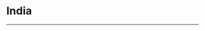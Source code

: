 # India

----

<!-- Self-contained Web Component for the “India” scene -->
<script>
class IntergalacticScene extends HTMLElement {
  constructor() {
    super();
    const shadow = this.attachShadow({ mode: 'open' });
    shadow.innerHTML = `
      <style>
        :host {
          --bg: #000;
          --primary: #0ff;
          --font: monospace;
          display: block;
          position: relative;
          width: 100%;
          height: 100vh;
          overflow: hidden;
          background: var(--bg);
          font-family: var(--font);
        }
        canvas {
          width: 100%;
          height: 100%;
          display: block;
        }
        #fps, #subtitle {
          position: absolute;
          color: var(--primary);
          text-shadow: 0 0 5px var(--primary);
          pointer-events: none;
          z-index: 100;
        }
        #fps {
          top: 0.5rem;
          left: 0.5rem;
          font: 0.75rem var(--font);
        }
        #subtitle {
          bottom: 1rem;
          left: 50%;
          transform: translateX(-50%);
          max-width: 90%;
          font: 0.875rem var(--font);
          text-align: center;
          line-height: 1.2;
        }
        @media (min-width: 768px) {
          #fps {
            top: 1rem;
            left: 1rem;
            font: 1rem var(--font);
          }
          #subtitle {
            bottom: 1.5rem;
            font: 1.25rem var(--font);
            max-width: 80%;
          }
        }
        @media (min-width: 1200px) {
          #fps {
            top: 1.25rem;
            left: 1.25rem;
            font: 1.25rem var(--font);
          }
          #subtitle {
            bottom: 2rem;
            font: 1.5rem var(--font);
            max-width: 70%;
          }
        }
      </style>
      <canvas id="canvas" aria-label="Intergalactic Dreamscape"></canvas>
      <div id="fps">FPS: --</div>
      <div id="subtitle" aria-live="polite"></div>
    `;
    this.canvas = shadow.getElementById('canvas');
    this.ctx    = this.canvas.getContext('2d');
    this.fpsEl  = shadow.getElementById('fps');
    this.subEl  = shadow.getElementById('subtitle');
  }

  connectedCallback() {
    const canvas = this.canvas,
          ctx    = this.ctx,
          fpsEl  = this.fpsEl,
          subEl  = this.subEl;

    let W, H, cx, cy;
    function resize() {
      W = canvas.width  = window.innerWidth;
      H = canvas.height = window.innerHeight;
      cx = W / 2; cy = H / 2;
    }
    window.addEventListener('resize', resize);
    resize();

    // Starfield
    const starCount = 800;
    const stars = [];
    for (let i = 0; i < starCount; i++) {
      stars.push({ x: 0, y: 0, z: 0, pz: 0 });
    }
    function initStars() {
      stars.forEach(s => {
        s.x = Math.random() * W - cx;
        s.y = Math.random() * H - cy;
        s.z = Math.random() * W;
        s.pz = 0;
      });
    }
    initStars();
    let warp = 0.5;

    // Nebula
    const nebula = document.createElement('canvas');
    nebula.width = nebula.height = 256;
    const nCtx = nebula.getContext('2d');
    function drawNebula() {
      const img = nCtx.createImageData(256, 256);
      for (let i = 0; i < img.data.length; i += 4) {
        const v = Math.floor((Math.random() + Math.random() + Math.random()) / 3 * 255);
        img.data[i]   = v/2;
        img.data[i+1] = v;
        img.data[i+2] = v * 1.5;
        img.data[i+3] = v/3;
      }
      nCtx.putImageData(img, 0, 0);
    }
    drawNebula();

    // Subtitle helper
    function showSubtitle(text) {
      subEl.textContent = text;
      setTimeout(() => subEl.textContent = '', 2000);
    }

    // Voice interaction
    const quotes = [
      "Buckle up, it's cosmic mayhem time!",
      "Intergalactic swirl initiated. *burp*",
      "Wubba lubba warp speed!",
      "I’m not gonna sugarcoat it: this is interdimensional realness."
    ];
    if (navigator.mediaDevices && window.AudioContext) {
      navigator.mediaDevices.getUserMedia({ audio: true })
        .then(stream => {
          const audioCtx  = new (window.AudioContext||window.webkitAudioContext)();
          const analyser  = audioCtx.createAnalyser();
          const src       = audioCtx.createMediaStreamSource(stream);
          src.connect(analyser);
          const data = new Uint8Array(analyser.fftSize);
          (function analyze() {
            analyser.getByteFrequencyData(data);
            const vol = data.reduce((a, b) => a + b) / data.length;
            if (vol > 200) {
              warp = Math.min(10, warp + 0.5);
              showSubtitle(quotes[Math.floor(Math.random() * quotes.length)]);
            }
            requestAnimationFrame(analyze);
          })();
        }).catch(() => {});
    }

    // Touch
    let lastTap = 0, tapCount = 0, prevDist = 0;
    canvas.addEventListener('touchstart', e => {
      const now = Date.now();
      tapCount = (now - lastTap < 300) ? tapCount + 1 : 1;
      lastTap = now;
      if (tapCount === 2) {
        warp = (warp > 0.5 ? 0.5 : 5);
        showSubtitle("Warp factor " + warp.toFixed(1));
      }
    });
    canvas.addEventListener('touchmove', e => {
      if (e.touches.length === 2) {
        const dx = e.touches[0].clientX - e.touches[1].clientX;
        const dy = e.touches[0].clientY - e.touches[1].clientY;
        const dist = Math.hypot(dx, dy);
        if (prevDist) warp = Math.max(0.5, Math.min(15, warp + (prevDist - dist) * 0.01));
        prevDist = dist;
      }
    });
    canvas.addEventListener('touchend', () => prevDist = 0);

    // Device tilt
    let tiltX = 0, tiltY = 0;
    window.addEventListener('deviceorientation', e => {
      tiltX = (e.gamma || 0) / 45;
      tiltY = (e.beta  || 0) / 90;
    });

    // Render loop
    let lastTime = performance.now(), frame = 0;
    (function loop(now) {
      const dt = now - lastTime;
      lastTime = now;
      frame++;
      if (frame % 60 === 0) fpsEl.textContent = 'FPS: ' + Math.round(1000 / dt);

      // Draw nebula
      const scale = 2 + Math.sin(frame * 0.005);
      ctx.save();
        ctx.globalAlpha = 0.3;
        ctx.translate(cx, cy);
        ctx.rotate(frame * 0.0005);
        ctx.drawImage(nebula,
          -128 * scale + tiltX * 50,
          -128 * scale + tiltY * 50,
          256 * scale, 256 * scale
        );
      ctx.restore();

      // Draw stars
      ctx.fillStyle = 'rgba(0,0,0,0.2)';
      ctx.fillRect(0,0,W,H);
      ctx.save();
        ctx.translate(cx, cy);
        stars.forEach(s => {
          s.z -= warp;
          if (s.z < 1) {
            s.z = W;
            s.x = Math.random() * W - cx;
            s.y = Math.random() * H - cy;
          }
          const k = 300 / s.z;
          const x = s.x * k, y = s.y * k;
          ctx.fillStyle = 'hsl(200,100%,' + (100 - k*2) + '%)';
          ctx.fillRect(x, y, 2*k, 2*k);
        });
      ctx.restore();

      requestAnimationFrame(loop);
    })(lastTime);
  }
}

customElements.define('intergalactic-scene', IntergalacticScene);
</script>

<intergalactic-scene></intergalactic-scene>